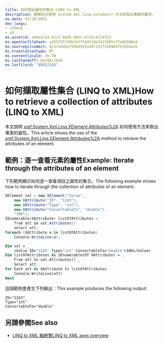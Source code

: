 ```yaml
---
title: 如何取出屬性的集合-LINQ to XML
description: 瞭解如何使用 System.xml.linq.xelement> 方法來取出專案的屬性。
ms.date: 07/20/2015
dev_langs:
- csharp
- vb
ms.assetid: a49ee7a3-b2c2-4d49-9b5c-b7c6c41f4f13
ms.openlocfilehash: a15375ffd6b3af7fb9119e3321495cffa00268e4
ms.sourcegitcommit: 0c3ce6d2e7586d925a30f231f32046b7b3934acb
ms.translationtype: MT
ms.contentlocale: zh-TW
ms.lasthandoff: 09/08/2020
ms.locfileid: "89552156"
---
```

# <a name="how-to-retrieve-a-collection-of-attributes-linq-to-xml"></a><span data-ttu-id="1c79f-103">如何擷取屬性集合 (LINQ to XML)</span><span class="sxs-lookup"><span data-stu-id="1c79f-103">How to retrieve a collection of attributes (LINQ to XML)</span></span>

<span data-ttu-id="1c79f-104">本文說明 <xref:System.Xml.Linq.XElement.Attributes%2A> 如何使用方法來取出專案的屬性。</span><span class="sxs-lookup"><span data-stu-id="1c79f-104">This article shows the use of the <xref:System.Xml.Linq.XElement.Attributes%2A> method to retrieve the attributes of an element.</span></span>

## <a name="example-iterate-through-the-attributes-of-an-element"></a><span data-ttu-id="1c79f-105">範例：逐一查看元素的屬性</span><span class="sxs-lookup"><span data-stu-id="1c79f-105">Example: Iterate through the attributes of an element</span></span>

<span data-ttu-id="1c79f-106">下列範例顯示如何逐一查看項目之屬性的集合。</span><span class="sxs-lookup"><span data-stu-id="1c79f-106">The following example shows how to iterate through the collection of attributes of an element.</span></span>

```csharp
XElement val = new XElement("Value",
    new XAttribute("ID", "1243"),
    new XAttribute("Type", "int"),
    new XAttribute("ConvertableTo", "double"),
    "100");
IEnumerable<XAttribute> listOfAttributes =
    from att in val.Attributes()
    select att;
foreach (XAttribute a in listOfAttributes)
    Console.WriteLine(a);
```

```vb
Dim val = _
    <Value ID="1243" Type="int" ConvertableTo="double">100</Value>
Dim listOfAttributes As IEnumerable(Of XAttribute) = _
    From att In val.Attributes() _
    Select att
For Each att As XAttribute In listOfAttributes
    Console.WriteLine(att)
Next
```

<span data-ttu-id="1c79f-107">這個範例會產生下列輸出：</span><span class="sxs-lookup"><span data-stu-id="1c79f-107">This example produces the following output:</span></span>

```output
ID="1243"
Type="int"
ConvertableTo="double"
```

## <a name="see-also"></a><span data-ttu-id="1c79f-108">另請參閱</span><span class="sxs-lookup"><span data-stu-id="1c79f-108">See also</span></span>

- [<span data-ttu-id="1c79f-109">LINQ to XML 軸總覽</span><span class="sxs-lookup"><span data-stu-id="1c79f-109">LINQ to XML axes overview</span></span>](linq-xml-axes-overview.md)
